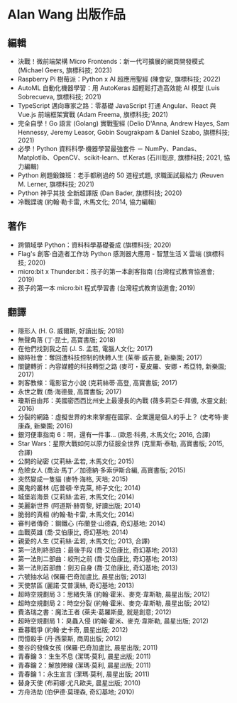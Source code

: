 # Alan Wang 出版作品

## 編輯

- 決戰！微前端架構 Micro Frontends：新一代可擴展的網頁開發模式 (Michael Geers, 旗標科技; 2023)
- Raspberry Pi 樹莓派：Python x AI 超應用聖經 (陳會安, 旗標科技; 2022)
- AutoML 自動化機器學習：用 AutoKeras 超輕鬆打造高效能 AI 模型 (Luis Sobrecueva, 旗標科技; 2021)
- TypeScript 邁向專家之路：零基礎 JavaScript 打通 Angular、React 與 Vue.js 前端框架實戰 (Adam Freema, 旗標科技; 2021)
- 完全自學！Go 語言 (Golang) 實戰聖經 (Delio D'Anna, Andrew Hayes, Sam Hennessy, Jeremy Leasor, Gobin Sougrakpam & Daniel Szabo, 旗標科技; 2021)
- 必學！Python 資料科學‧機器學習最強套件 － NumPy、Pandas、Matplotlib、OpenCV、scikit-learn、tf.Keras (石川聡彦, 旗標科技; 2021, 協力編輯)
- Python 刷題鍛鍊班：老手都刷過的 50 道程式題, 求職面試最給力 (Reuven M. Lerner, 旗標科技; 2021)
- Python 神乎其技 全新超譯版 (Dan Bader, 旗標科技; 2020)
- 冷戰諜魂 (約翰‧勒卡雷, 木馬文化; 2014, 協力編輯)

## 著作

- 跨領域學 Python：資料科學基礎養成 (旗標科技; 2020)
- Flag's 創客‧自造者工作坊 Python 感測器大應用 - 智慧生活 X 雲端 (旗標科技; 2020)
- micro:bit x Thunder:bit：孩子的第一本創客指南 (台灣程式教育協進會; 2019)
- 孩子的第一本 micro:bit 程式學習書 (台灣程式教育協進會; 2019)

## 翻譯

- 隱形人 (H. G. 威爾斯, 好讀出版; 2018)
- 無聲角落 (丁‧昆士, 高寶書版; 2018)
- 在他們找到我之前 (J. S. 孟若, 電腦人文化; 2017)
- 縮時社會：奪回遭科技控制的快轉人生 (茱蒂‧威吉曼, 新樂園; 2017)
- 關鍵轉折：內容媒體的科技轉型之路 (麥可・夏皮羅、安娜・希亞特, 新樂園; 2017)
- 刺客教條：電影官方小說 (克莉絲蒂‧高登, 高寶書版; 2017)
- 永世之戰 (喬‧海德曼, 高寶書版; 2017)
- 瓊斯自由邦：美國密西西比州史上最漫長的內戰 (薇多莉亞‧E‧拜儂, 水靈文創; 2016)
- 分裂的網路：虛擬世界的未來掌握在國家、企業還是個人的手上？ (史考特‧麥康森, 新樂園; 2016)
- 銀河便車指南 6：啊，還有一件事... (歐恩‧科弗, 木馬文化; 2016, 合譯)
- Star Wars：星際大戰如何以原力征服全世界 (克里斯‧泰勒, 高寶書版; 2015, 合譯)
- 公開的祕密 (艾莉絲‧孟若, 木馬文化; 2015)
- 危險女人 (喬治‧馬丁／加德納‧多索伊斯合編, 高寶書版; 2015)
- 突然變成一隻貓 (麥特‧海格, 天培; 2015)
- 魔鬼的叢林 (厄普頓‧辛克萊, 柿子文化; 2014)
- 城堡岩海景 (艾莉絲‧孟若, 木馬文化; 2014)
- 美麗新世界 (阿道斯‧赫胥黎, 好讀出版; 2014)
- 脆弱的真相 (約翰‧勒卡雷, 木馬文化; 2014)
- 審判者傳奇：鋼鐵心 (布蘭登‧山德森, 奇幻基地; 2014)
- 血戰英雄 (喬‧艾伯康比, 奇幻基地; 2014)
- 親愛的人生 (艾莉絲‧孟若, 木馬文化; 2013, 合譯)
- 第一法則終部曲：最後手段 (喬‧艾伯康比, 奇幻基地; 2013)
- 第一法則二部曲：絞刑之前 (喬‧艾伯康比, 奇幻基地; 2013)
- 第一法則首部曲：劍刃自身 (喬‧艾伯康比, 奇幻基地; 2013)
- 六號抽水站 (保羅‧巴奇加盧比, 晨星出版; 2013)
- 天使禁區 (麗諾‧艾普漢絲, 奇幻基地; 2013)
- 超時空規劃局 3：思緒失落 (約翰‧霍米、麥克‧韋斯勒, 晨星出版; 2012)
- 超時空規劃局 2：時空分裂 (約翰‧霍米、麥克‧韋斯勒, 晨星出版; 2012)
- 費洛瑞之書：魔法王者 (萊夫‧葛羅斯曼, 就是創意; 2012)
- 超時空規劃局 1：臭蟲入侵 (約翰‧霍米、麥克‧韋斯勒, 晨星出版; 2012)
- 垂暮戰爭 (約翰‧史卡奇, 晨星出版; 2012)
- 閃憶殺手 (丹‧西蒙斯, 商周出版; 2012)
- 曼谷的發條女孩 (保羅‧巴奇加盧比, 晨星出版; 2011)
- 青春鑰 3：生生不息 (潔瑪‧莫利, 晨星出版; 2011)
- 青春鑰 2：解放陣線 (潔瑪‧莫利, 晨星出版; 2011)
- 青春鑰 1：永生宣言 (潔瑪‧莫利, 晨星出版; 2011)
- 替身天使 (布莉娜‧尤凡歐夫, 晨星出版; 2010)
- 方舟浩劫 (伯伊德‧莫理森, 奇幻基地; 2010)
